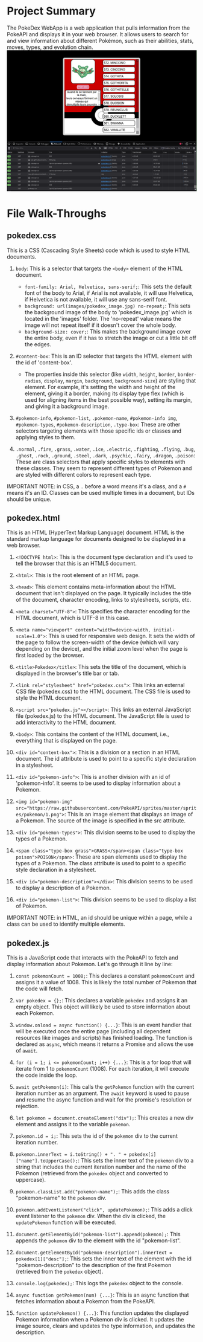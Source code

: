 # Project Summary
The PokeDex WebApp is a web application that pulls information from the PokeAPI and displays it in your web browser. It allows users to search for and view information about different Pokémon, such as their abilities, stats, moves, types, and evolution chain.
![Alt text](images/screenshot.png)

# File Walk-Throughs
## pokedex.css
This is a CSS (Cascading Style Sheets) code which is used to style HTML documents.

1. `body`: This is a selector that targets the `<body>` element of the HTML document.
    - `font-family: Arial, Helvetica, sans-serif;`: This sets the default font of the body to Arial, if Arial is not available, it will use Helvetica, if Helvetica is not available, it will use any sans-serif font.
    - `background: url(images/pokedex_image.jpg) no-repeat;`: This sets the background image of the body to 'pokedex_image.jpg' which is located in the 'images' folder. The 'no-repeat' value means the image will not repeat itself if it doesn't cover the whole body.
    - `background-size: cover;`: This makes the background image cover the entire body, even if it has to stretch the image or cut a little bit off the edges.

2. `#content-box`: This is an ID selector that targets the HTML element with the id of 'content-box'.
    - The properties inside this selector (like `width`, `height`, `border`, `border-radius`, `display`, `margin`, `background`, `background-size`) are styling that element. For example, it's setting the width and height of the element, giving it a border, making its display type flex (which is used for aligning items in the best possible way), setting its margin, and giving it a background image.

3. `#pokemon-info`, `#pokemon-list`, `.pokemon-name`, `#pokemon-info img`, `#pokemon-types`, `#pokemon-description`, `.type-box`: These are other selectors targeting elements with those specific ids or classes and applying styles to them.

4. `.normal`, `.fire`, `.grass`, `.water`, `.ice`, `.electric`, `.fighting`, `.flying`, `.bug`, `.ghost`, `.rock`, `.ground`, `.steel`, `.dark`, `.psychic`, `.fairy`, `.dragon`, `.poison`: These are class selectors that apply specific styles to elements with these classes. They seem to represent different types of Pokemon and are styled with different colors to represent each type.

IMPORTANT NOTE: in CSS, a `.` before a word means it's a class, and a `#` means it's an ID. Classes can be used multiple times in a document, but IDs should be unique.

## pokedex.html
This is an HTML (HyperText Markup Language) document. HTML is the standard markup language for documents designed to be displayed in a web browser.

1. `<!DOCTYPE html>`: This is the document type declaration and it's used to tell the browser that this is an HTML5 document.

2. `<html>`: This is the root element of an HTML page.

3. `<head>`: This element contains meta-information about the HTML document that isn't displayed on the page. It typically includes the title of the document, character encoding, links to stylesheets, scripts, etc.

4. `<meta charset="UTF-8">`: This specifies the character encoding for the HTML document, which is UTF-8 in this case.

5. `<meta name="viewport" content="width=device-width, initial-scale=1.0">`: This is used for responsive web design. It sets the width of the page to follow the screen-width of the device (which will vary depending on the device), and the initial zoom level when the page is first loaded by the browser.

6. `<title>Pokedex</title>`: This sets the title of the document, which is displayed in the browser's title bar or tab.

7. `<link rel="stylesheet" href="pokedex.css">`: This links an external CSS file (pokedex.css) to the HTML document. The CSS file is used to style the HTML document.

8. `<script src="pokedex.js"></script>`: This links an external JavaScript file (pokedex.js) to the HTML document. The JavaScript file is used to add interactivity to the HTML document.

9. `<body>`: This contains the content of the HTML document, i.e., everything that is displayed on the page.

10. `<div id="content-box">`: This is a division or a section in an HTML document. The id attribute is used to point to a specific style declaration in a stylesheet.

11. `<div id="pokemon-info">`: This is another division with an id of 'pokemon-info'. It seems to be used to display information about a Pokemon.

12. `<img id="pokemon-img" src="https://raw.githubusercontent.com/PokeAPI/sprites/master/sprites/pokemon/1.png">`: This is an image element that displays an image of a Pokemon. The source of the image is specified in the src attribute.

13. `<div id="pokemon-types">`: This division seems to be used to display the types of a Pokemon.

14. `<span class="type-box grass">GRASS</span><span class="type-box poison">POISON</span>`: These are span elements used to display the types of a Pokemon. The class attribute is used to point to a specific style declaration in a stylesheet.

15. `<div id="pokemon-description"></div>`: This division seems to be used to display a description of a Pokemon.

16. `<div id="pokemon-list">`: This division seems to be used to display a list of Pokemon.

IMPORTANT NOTE: in HTML, an id should be unique within a page, while a class can be used to identify multiple elements.

## pokedex.js
This is a JavaScript code that interacts with the PokeAPI to fetch and display information about Pokemon. Let's go through it line by line:

1. `const pokemonCount = 1008;`: This declares a constant `pokemonCount` and assigns it a value of 1008. This is likely the total number of Pokemon that the code will fetch.

2. `var pokedex = {};`: This declares a variable `pokedex` and assigns it an empty object. This object will likely be used to store information about each Pokemon.

3. `window.onload = async function() {...}`: This is an event handler that will be executed once the entire page (including all dependent resources like images and scripts) has finished loading. The function is declared as `async`, which means it returns a Promise and allows the use of `await`.

4. `for (i = 1; i <= pokemonCount; i++) {...}`: This is a for loop that will iterate from 1 to `pokemonCount` (1008). For each iteration, it will execute the code inside the loop.

5. `await getPokemon(i)`: This calls the `getPokemon` function with the current iteration number as an argument. The `await` keyword is used to pause and resume the async function and wait for the promise's resolution or rejection.

6. `let pokemon = document.createElement("div");`: This creates a new div element and assigns it to the variable `pokemon`.

7. `pokemon.id = i;`: This sets the id of the `pokemon` div to the current iteration number.

8. `pokemon.innerText = i.toString() + ". " + pokedex[i]["name"].toUpperCase();`: This sets the inner text of the `pokemon` div to a string that includes the current iteration number and the name of the Pokemon (retrieved from the `pokedex` object and converted to uppercase).

9. `pokemon.classList.add("pokemon-name");`: This adds the class "pokemon-name" to the `pokemon` div.

10. `pokemon.addEventListener("click", updatePokemon);`: This adds a click event listener to the `pokemon` div. When the div is clicked, the `updatePokemon` function will be executed.

11. `document.getElementById("pokemon-list").append(pokemon);`: This appends the `pokemon` div to the element with the id "pokemon-list".

12. `document.getElementById("pokemon-description").innerText = pokedex[1]["desc"];`: This sets the inner text of the element with the id "pokemon-description" to the description of the first Pokemon (retrieved from the `pokedex` object).

13. `console.log(pokedex);`: This logs the `pokedex` object to the console.

14. `async function getPokemon(num) {...}`: This is an async function that fetches information about a Pokemon from the PokeAPI.

15. `function updatePokemon() {...}`: This function updates the displayed Pokemon information when a Pokemon div is clicked. It updates the image source, clears and updates the type information, and updates the description.
